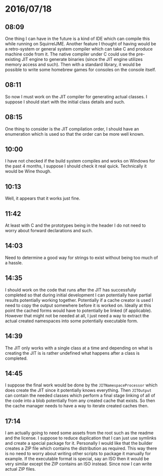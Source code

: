 # 2016/07/18

## 08:09

One thing I can have in the future is a kind of IDE which can compile this
while running on SquirrelJME. Another feature I thought of having would be
a retro-system or general system compiler which can take C and produce machine
code from it. The native compiler under C could use the pre-existing JIT
engine to generate binaries (since the JIT engine utilizes memory access and
such). Then with a standard library, it would be possible to write some
homebrew games for consoles on the console itself.

## 08:11

So now I must work on the JIT compiler for generating actual classes. I suppose
I should start with the initial class details and such.

## 08:15

One thing to consider is the JIT compilation order, I should have an
enumeration which is used so that the order can be more well known.

## 10:00

I have not checked if the build system compiles and works on Windows for the
past 4 months, I suppose I should check it real quick. Technically it would
be Wine though.

## 10:13

Well, it appears that it works just fine.

## 11:42

At least with C and the prototypes being in the header I do not need to
worry about forward declarations and such.

## 14:03

Need to determine a good way for strings to exist without being too much of
a hassle.

## 14:35

I should work on the code that runs after the JIT has successfully completed
so that during initial development I can potentially have partial results
potentially working together. Potentially if a cache creator is used I need
to copy the output somewhere before it is worked on. Ideally at this point the
cached forms would have to potentially be linked (if applicable). However that
might not be needed at all, I just need a way to extract the actual created
namespaces into some potentially executable form.

## 14:39

The JIT only works with a single class at a time and depending on what is
creating the JIT is is rather undefined what happens after a class is
completed.

## 14:45

I suppose the final work would be done by the `JITNamespaceProcessor` which
does create the JIT since it potentially knows everything. Then `JITOutput`
can contain the needed classes which perform a final stage linking of all of
the code into a blob potentially from any created cache that exists. So
then the cache manager needs to have a way to iterate created caches then.

## 17:14

I am actually going to need some assets from the root such as the readme and
the license. I suppose to reduce duplication that I can just use symlinks and
create a special package for it. Personally I would like that the builder
creates a ZIP file which contains the distribution as required. This way there
is no need to worry about writing other scripts to package it manually for
example. If the executable format is special, say an ISO then it would be
very similar except the ZIP contains an ISO instead. Since now I can write
actual ZIP files.

